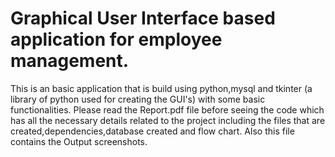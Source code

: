 # Graphical User Interface based application for employee management.
This is an basic application that is build using python,mysql and tkinter (a library of python used for creating the GUI's) with some basic functionalities.
Please read the Report.pdf file before seeing the code which has all the necessary details related to the project including the files that are created,dependencies,database created and flow chart. Also this file contains the Output screenshots.
